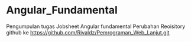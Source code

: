 # Angular_Fundamental
Pengumpulan tugas Jobsheet Angular fundamental 
Perubahan Reoisitory github ke 
https://github.com/Rivaldz/Pemrograman_Web_Lanjut.git
